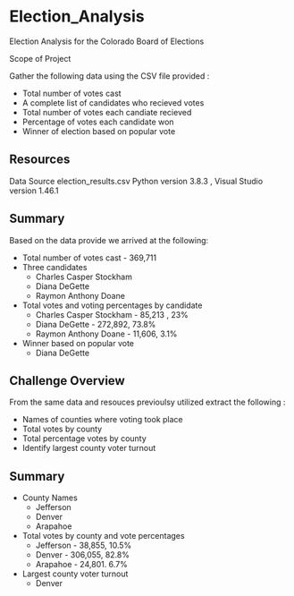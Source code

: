 # Election_Analysis
Election Analysis for the Colorado Board of Elections

Scope of Project 

Gather the following data using the CSV file provided  : 
* Total number of votes cast
* A complete list of candidates who recieved votes
* Total number of votes each candiate recieved
* Percentage of votes each candidate won
* Winner of election based on popular vote

## Resources
Data Source election_results.csv
Python version 3.8.3 , Visual Studio version 1.46.1
## Summary
Based on the data provide we arrived at the following:

* Total number of votes cast - 369,711
* Three candidates 
  * Charles Casper Stockham
  * Diana DeGette
  * Raymon Anthony Doane
* Total votes and voting percentages by candidate
  * Charles Casper Stockham - 85,213 , 23%
  * Diana DeGette - 272,892, 73.8%
  * Raymon Anthony Doane - 11,606, 3.1%
* Winner based on popular vote
  * Diana DeGette
  
## Challenge Overview
From the same data and resouces previoulsy utilized extract the following : 
* Names of counties where voting took place
* Total votes by county
* Total percentage votes by county 
* Identify largest county voter turnout

## Summary
* County Names 
  * Jefferson
  * Denver
  * Arapahoe
* Total votes by county and vote percentages 
  * Jefferson - 38,855, 10.5%
  * Denver - 306,055, 82.8%
  * Arapahoe - 24,801. 6.7%
* Largest county voter turnout
  * Denver
   
